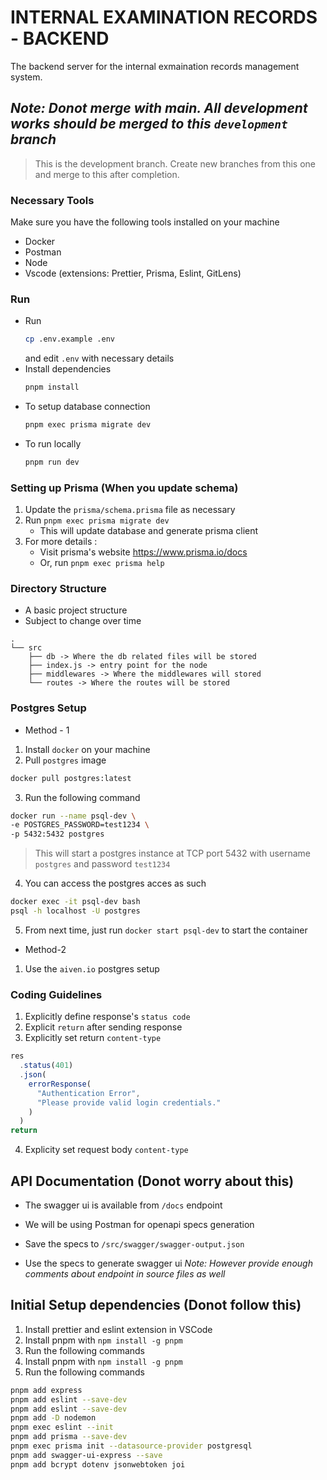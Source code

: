 # INTERNAL EXAMINATION RECORDS - BACKEND

The backend server for the internal exmaination records management system.

## _Note: Donot merge with main. All development works should be merged to this `development` branch_

> This is the development branch. Create new branches from this one and merge to this after completion.

### Necessary Tools
 Make sure you have the following tools installed on your machine
- Docker
- Postman
- Node
- Vscode (extensions: Prettier, Prisma, Eslint, GitLens)

### Run

- Run
  ```bash
  cp .env.example .env
  ```
  and edit `.env` with necessary details
- Install dependencies
  ```bash
  pnpm install
  ```
- To setup database connection
  ```bash
  pnpm exec prisma migrate dev
  ```
- To run locally
  ```bash
  pnpm run dev
  ```

### Setting up Prisma (When you update schema)

1. Update the `prisma/schema.prisma` file as necessary
2. Run `pnpm exec prisma migrate dev`
   - This will update database and generate prisma client
3. For more details :
   - Visit prisma's website https://www.prisma.io/docs
   - Or, run `pnpm exec prisma help`

### Directory Structure

- A basic project structure
- Subject to change over time

```
.
└── src
    ├── db -> Where the db related files will be stored
    ├── index.js -> entry point for the node
    ├── middlewares -> Where the middlewares will stored
    └── routes -> Where the routes will be stored

```

### Postgres Setup

- Method - 1

1. Install `docker` on your machine
2. Pull `postgres` image

```bash
docker pull postgres:latest
```

3. Run the following command

```bash
docker run --name psql-dev \
-e POSTGRES_PASSWORD=test1234 \
-p 5432:5432 postgres
```

> This will start a postgres instance at TCP port 5432 with username `postgres` and password `test1234`

4. You can access the postgres acces as such

```bash
docker exec -it psql-dev bash
psql -h localhost -U postgres
```

5. From next time, just run `docker start psql-dev` to start the container

- Method-2

1. Use the `aiven.io` postgres setup

### Coding Guidelines

1. Explicitly define response's `status code`
2. Explicit `return` after sending response
3. Explicitly set return `content-type`

```js
res
  .status(401)
  .json(
    errorResponse(
      "Authentication Error",
      "Please provide valid login credentials."
    )
  )
return
```

4. Explicity set request body `content-type`

## API Documentation (Donot worry about this)

- The swagger ui is available from `/docs` endpoint

- We will be using Postman for openapi specs generation
- Save the specs to `/src/swagger/swagger-output.json`
- Use the specs to generate swagger ui
  _Note: However provide enough comments about endpoint in source files as well_

## Initial Setup dependencies (Donot follow this)

1. Install prettier and eslint extension in VSCode
2. Install pnpm with `npm install -g pnpm`
3. Run the following commands
4. Install pnpm with `npm install -g pnpm`
5. Run the following commands

```bash
pnpm add express
pnpm add eslint --save-dev
pnpm add eslint --save-dev
pnpm add -D nodemon
pnpm exec eslint --init
pnpm add prisma --save-dev
pnpm exec prisma init --datasource-provider postgresql
pnpm add swagger-ui-express --save
pnpm add bcrypt dotenv jsonwebtoken joi
```
